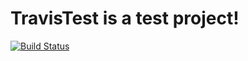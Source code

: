 # TravisTest is a test project!
[![Build Status](https://travis-ci.org/MyAngelLYC/TravisTest.svg?branch=master)](https://travis-ci.org/MyAngelLYC/TravisTest)
